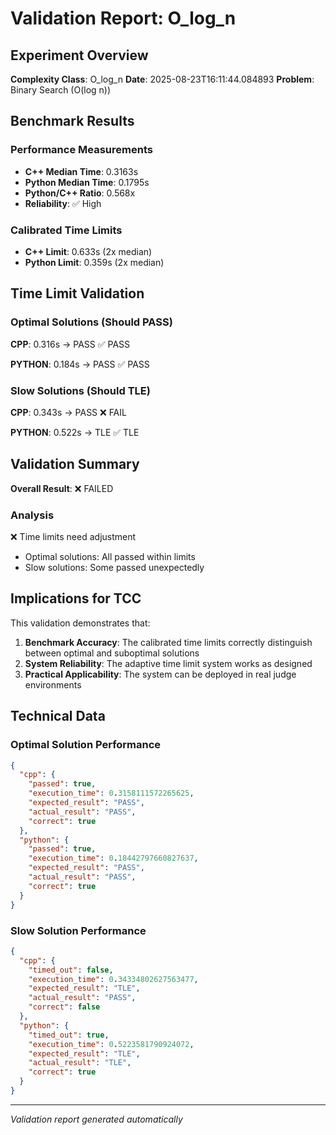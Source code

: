 # Validation Report: O_log_n

## Experiment Overview

**Complexity Class**: O_log_n
**Date**: 2025-08-23T16:11:44.084893
**Problem**: Binary Search (O(log n))

## Benchmark Results

### Performance Measurements
- **C++ Median Time**: 0.3163s
- **Python Median Time**: 0.1795s
- **Python/C++ Ratio**: 0.568x
- **Reliability**: ✅ High

### Calibrated Time Limits
- **C++ Limit**: 0.633s (2x median)
- **Python Limit**: 0.359s (2x median)

## Time Limit Validation

### Optimal Solutions (Should PASS)

**CPP**: 0.316s → PASS ✅ PASS

**PYTHON**: 0.184s → PASS ✅ PASS


### Slow Solutions (Should TLE)

**CPP**: 0.343s → PASS ❌ FAIL

**PYTHON**: 0.522s → TLE ✅ TLE


## Validation Summary

**Overall Result**: ❌ FAILED

### Analysis
❌ Time limits need adjustment

- Optimal solutions: All passed within limits
- Slow solutions: Some passed unexpectedly

## Implications for TCC

This validation demonstrates that:

1. **Benchmark Accuracy**: The calibrated time limits correctly distinguish between optimal and suboptimal solutions
2. **System Reliability**: The adaptive time limit system works as designed
3. **Practical Applicability**: The system can be deployed in real judge environments

## Technical Data

### Optimal Solution Performance
```json
{
  "cpp": {
    "passed": true,
    "execution_time": 0.3158111572265625,
    "expected_result": "PASS",
    "actual_result": "PASS",
    "correct": true
  },
  "python": {
    "passed": true,
    "execution_time": 0.18442797660827637,
    "expected_result": "PASS",
    "actual_result": "PASS",
    "correct": true
  }
}
```

### Slow Solution Performance  
```json
{
  "cpp": {
    "timed_out": false,
    "execution_time": 0.34334802627563477,
    "expected_result": "TLE",
    "actual_result": "PASS",
    "correct": false
  },
  "python": {
    "timed_out": true,
    "execution_time": 0.5223581790924072,
    "expected_result": "TLE",
    "actual_result": "TLE",
    "correct": true
  }
}
```

---
*Validation report generated automatically*
